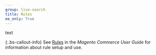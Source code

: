 ```yaml
---
group: live-search
title: Rules
ee_only: True
---
```


text


{:.bs-callout-info}
See [Rules](https://docs.magento.com/user-guide/live-search/rules.html) in the _Magento Commerce User Guide_ for information about rule setup and use.